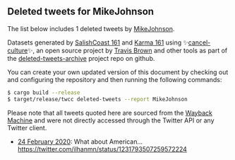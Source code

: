 ## Deleted tweets for MikeJohnson

The list below includes 1 deleted tweets by
[MikeJohnson](https://twitter.com/MikeJohnson).



Datasets generated by [SalishCoast 161](https://twitter.com/SalishCoastA) and [Karma 161](https://twitter.com/KarmaOneSixOne)
using ✨[cancel-culture](https://github.com/travisbrown/cancel-culture)✨, an open source project by [Travis Brown](https://twitter.com/travisbrown) 
and other tools as part of the [deleted-tweets-archive](https://github.com/salcoast/deleted-tweets-archive/) project repo on github.

You can create your own updated version of this document by checking out and configuring the
repository and then running the following commands:

```bash
$ cargo build --release
$ target/release/twcc deleted-tweets --report MikeJohnson
```

Please note that all tweets quoted here are sourced from the
[Wayback Machine](https://web.archive.org) and were not directly accessed through the Twitter API or
any Twitter client.

* [24 February 2020](https://web.archive.org/web/20200224145800/https://twitter.com/MikeJohnson/status/1231955822290391040): What about American... https://twitter.com/ilhanmn/status/1231793507259572224
